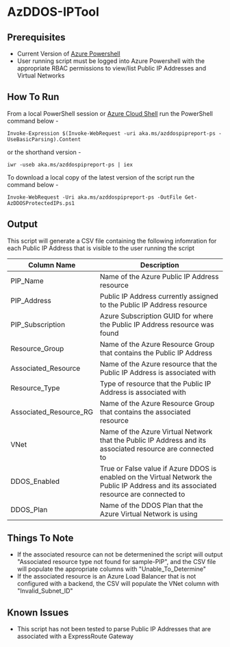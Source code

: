 # AzDDOS-IPTool

## Prerequisites
* Current Version of [Azure Powershell](https://docs.microsoft.com/en-us/powershell/azure/install-az-p)
* User running script must be logged into Azure Powershell with the appropriate RBAC permissions to view/list Public IP Addresses and Virtual Networks

## How To Run

From a local PowerShell session or [Azure Cloud Shell](https://docs.microsoft.com/en-us/azure/cloud-shell/overview) run the PowerShell command below - 

`Invoke-Expression $(Invoke-WebRequest -uri aka.ms/azddospipreport-ps -UseBasicParsing).Content`

or the shorthand version -

`iwr -useb aka.ms/azddospipreport-ps | iex`

To download a local copy of the latest version of the script run the command below - 

`Invoke-WebRequest -Uri aka.ms/azddospipreport-ps -OutFile Get-AzDDOSProtectedIPs.ps1`


## Output
This script will generate a CSV file containing the following infomration for each Public IP Address that is visible to the user running the script 

| Column Name           | Description                                                                                           |
|---------------------|----------------------------------------------------------------------------------------------------------------------------------------|
| PIP_Name            | Name of the Azure Public IP Address resource   
| PIP_Address         | Public IP Address currently assigned to the Public IP Address resource                                                                 |
| PIP_Subscription    | Azure Subscription GUID for where the Public IP Address resource was found                                                             |
| Resource_Group      | Name of the Azure Resource Group that contains the Public IP Address                              |
| Associated_Resource | Name of the Azure resource that the Public IP Address is associated with                                                               |
| Resource_Type       | Type of resource that the Public IP Address is associated with                                                                         |
| Associated_Resource_RG       | Name of the Azure Resource Group that contains the associated resource                                                                         |
| VNet                | Name of the Azure Virtual Network that the Public IP Address and its associated resource are connected to                              |
| DDOS_Enabled        | True or False value if Azure DDOS is enabled on the Virtual Network the Public IP Address and its associated resource are connected to |
| DDOS_Plan           | Name of the DDOS Plan that the Azure Virtual Network is using                                                                          |

## Things To Note
* If the associated resource can not be determenined the script will output "Associated resource type not found for sample-PIP", and the CSV file will populate the appropriate columns with "Unable_To_Determine"
* If the associated resource is an Azure Load Balancer that is not configured with a backend, the CSV will populate the VNet column with "Invalid_Subnet_ID"

## Known Issues 
* This script has not been tested to parse Public IP Addresses that are associated with a ExpressRoute Gateway